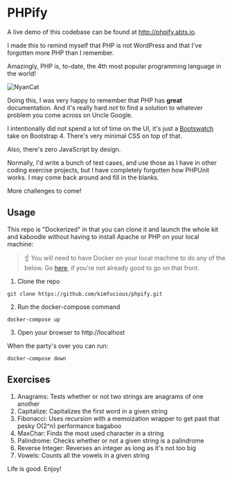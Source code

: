 # PHPify

A live demo of this codebase can be found at http://phpify.abts.io.

I made this to remind myself that PHP is not WordPress and that I've forgotten more PHP than I remember.

Amazingly, PHP is, to-date, the 4th most popular programming language in the world!

![NyanCat](https://media.giphy.com/media/Rm9RzjSAfXm4o/giphy.gif)

Doing this, I was very happy to remember that PHP has **great** documentation.  And it's really hard *not* to find a solution to whatever problem you come across on Uncle Google.

I intentionally did not spend a lot of time on the UI, it's just a [Bootswatch](https://bootswatch.com/slate/) take on Bootstrap 4.  There's very minimal CSS on top of that.

Also, there's zero JavaScript by design.

Normally, I'd write a bunch of test cases, and use those as I have in other coding exercise projects, but I have completely forgotten how PHPUnit works.  I may come back around and fill in the blanks.

More challenges to come!

## Usage

This repo is "Dockerized" in that you can clone it and launch the whole kit and kaboodle without having to install Apache or PHP on your local machine:

> :point_up:  You will need to have Docker on your local machine to do any of the below.  Go [here](https://www.docker.com), if you're not already good to go on that front.

1. Clone the repo
```shell
git clone https://github.com/kimfucious/phpify.git
```
2. Run the docker-compose command
```shell
docker-compose up
```
3.  Open your browser to http://localhost

When the party's over you can run:
```shell
docker-compose down
```

## Exercises

1. Anagrams:  Tests whether or not two strings are anagrams of one another
2. Capitalize:  Capitalizes the first word in a given string
3. Fibonacci: Uses recursion with a memoization wrapper to get past that pesky O(2^n) performance bagaboo
4. MaxChar:  Finds the most used character in a string
5. Palindrome:  Checks whether or not a given string is a palindrome
6. Reverse Integer:  Reverses an integer as long as it's not too big
7. Vowels: Counts all the vowels in a given string

Life is good.  Enjoy!
